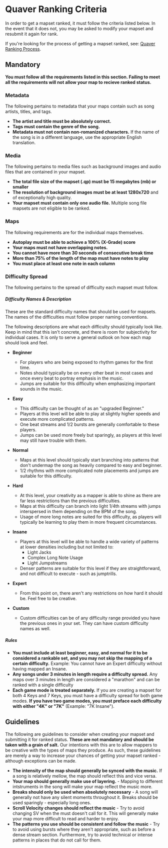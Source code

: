 # Quaver Ranking Criteria

In order to get a mapset ranked, it must follow the criteria listed below. In the event that it does not, you may be asked to modify your mapset and resubmit it again for rank.

If you're looking for the process of getting a mapset ranked, see: [Quaver Ranking Process](#).

## Mandatory

**You must follow all the requirements listed in this section. Failing to meet all the requirements will not allow your map to recieve ranked status.**

### Metadata

The following pertains to metadata that your maps contain such as song artists, titles, and tags.

* **The artist and title must be absolutely correct.**
* **Tags must contain the genre of the song.**
* **Metadata must not contain non-romanized characters.** If the name of the song is in a different language, use the appropriate English translation.

### Media

The following pertains to media files such as background images and audio files that are contained in your mapset.

* **The total file size of the mapset (.qp) must be 15 megabytes (mb) or smaller**
* **The resolution of background images must be at least 1280x720** and of exceptionally high quality.
* **Your mapset must contain only one audio file.** Multiple song file mapsets are not eligible to be ranked.

### Maps 

The following requirements are for the individual maps themselves.

* **Autoplay must be able to achieve a 100% (X-Grade) score**
* **Your maps must not have overlapping notes.**
* **You cannot have more than 30 seconds of consecutive break time**
* **More than 75% of the length of the map must have notes to play**
* **You must place at least one note in each column**

### Difficulty Spread

The following pertains to the spread of difficulty each mapset must follow.

##### Difficulty Names & Description

These are the standard difficulty names that should be used for mapsets. The names of the difficulties must follow proper naming conventions.

The following descriptions are what each difficulty should typically look like. Keep in mind that this isn't concrete, and there is room for subjectivity for individual cases. It is only to serve a general outlook on how each map should look and feel.

* **Beginner**
     * For players who are being exposed to rhythm games for the first time. 
     * Notes should typically be on every other beat in most cases and once every beat to portray emphasis in the music.
     * Jumps are suitable for this difficulty when emphasizing important sounds in the music.
     
* **Easy** 
     * This difficulty can be thought of as an "upgraded Beginner." 
     * Players at this level will be able to play at slightly higher speeds and execute more complicated patterns. 
     * One beat streams and 1/2 bursts are generally comfortable to these players.
     * Jumps can be used more freely but sparingly, as players at this level may still have trouble with them.
     
* **Normal**
     * Maps at this level should typically start branching into patterns that don't undermap the song as heavily compared to easy and beginner. 
     * 1/2 rhythms with more complicated note placements and jumps are suitable for this difficulty.
     
* **Hard** 
     * At this level, your creativity as a mapper is able to shine as there are far less restrictions than the previous difficulties.
     * Maps at this difficulty can branch into light 1/4th streams with jumps interspersed in them depending on the BPM of the song.
     * Usage of more long notes are suited for this difficulty, as players will typically be learning to play them in more frequent circumstances.
* **Insane**
     * Players at this level will be able to handle a wide variety of patterns at lower densities including but not limited to: 
          * Light Jacks
          * Complex Long Note Usage
          * Light Jumpstreams
     * Denser patterns are suitable for this level if they are straightforward, and not difficult to execute - such as jumptrills.
* **Expert** 
     * From this point on, there aren't any restrictions on how hard it should be. Feel free to be creative. 
* **Custom** 
     * Custom difficulties can be of any difficulty range provided you have the previous ones in your set. They can have custom difficulty names as well.

##### Rules

* **You must include at least beginner, easy, and normal for it to be considered a rankable set, and you may not skip the mapping of a certain difficulty.** Example: You cannot have an Expert difficulty without having mapped an Insane.
* **Any songs under 3 minutes in length require a difficulty spread.** Any maps over 3 minutes in length are considered a "marathon" and can be ranked with a single difficulty
* **Each game mode is treated separately.** If you are creating a mapset for both 4 Keys and 7 Keys, you must have a difficulty spread for both game modes. **If you have two game modes, you must preface each difficulty with either "4K" or "7K"** (Example: "7K Insane").

## Guidelines

The following are guidelines to consider when creating your mapset and submitting it for ranked status. **These are not mandatory and should be taken with a grain of salt.** Our intentions with this are to allow mappers to be creative with the types of maps they produce. As such, these guidelines are merely a way to increase your chances of getting your mapset ranked - although exceptions can be made.

* **The intensity of the map should generally be synced with the music.** If a song is relatively mellow, the map should reflect this and vice versa.
* **Your map should generally make use of layering.** - Mapping to different intstruments in the song will make your map reflect the music more.
* **Breaks should only be used when absolutely necessary** - A song will generally not have any silent moments throughout it. Breaks should be used sparingly - especially long ones.
* **Scroll Velocity changes should reflect the music** - Try to avoid changing SV when the must doesn't call for it. This will generally make your map more difficult to read and harder to enjoy.
* **The patterns you use should be consistent and follow the music** - Try to avoid using bursts where they aren't appropriate, such as before a dense stream section. Furthermore, try to avoid technical or intense patterns in places that do not call for them.